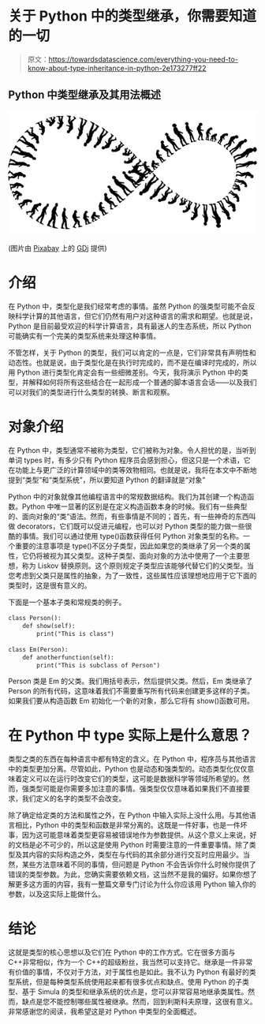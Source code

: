 # 关于 Python 中的类型继承，你需要知道的一切

> 原文：<https://towardsdatascience.com/everything-you-need-to-know-about-type-inheritance-in-python-2e173277ff22>

## Python 中类型继承及其用法概述

![](img/0586d9fe3390bf005943620c2ce4626f.png)

(图片由 [Pixabay](http://pixabay.com) 上的 [GDj](https://pixabay.com/images/id-4911164/) 提供)

# 介绍

在 Python 中，类型化是我们经常考虑的事情。虽然 Python 的强类型可能不会反映科学计算的其他语言，但它们仍然有用户对这种语言的需求和期望。也就是说，Python 是目前最受欢迎的科学计算语言，具有最迷人的生态系统，所以 Python 可能确实有一个完美的类型系统来处理这种事情。

不管怎样，关于 Python 的类型，我们可以肯定的一点是，它们非常具有声明性和动态性。也就是说，由于类型化是在执行时完成的，而不是在编译时完成的，所以用 Python 进行类型化肯定会有一些细微差别。今天，我将演示 Python 中的类型，并解释如何将所有这些结合在一起形成一个普通的脚本语言会话——以及我们可以对我们的类型进行什么类型的转换、断言和观察。

# 对象介绍

在 Python 中，类型通常不被称为类型，它们被称为对象。令人担忧的是，当听到单词 types 时，有多少只有 Python 程序员会感到担心，但这只是一个术语，它在功能上与更广泛的计算领域中的类等效物相同。也就是说，我将在本文中不断地提到“类型”和“类型系统”，所以要知道 Python 的翻译就是“对象”

Python 中的对象就像其他编程语言中的常规数据结构。我们为其创建一个构造函数。Python 中唯一显著的区别是在定义构造函数本身的时候。我们有一些典型的、面向对象的“类”语法。然而，有些事情是不同的；首先，有一些神奇的东西叫做 decorators，它们既可以促进元编程，也可以对 Python 类型的能力做一些很酷的事情。我们可以通过使用 type()函数获得任何 Python 对象类型的名称。一个重要的注意事项是 type()不区分子类型，因此如果您的类继承了另一个类的属性，它仍将被视为其父类型。这种子类型、面向对象的方法中使用了一个主要思想，称为 Liskov 替换原则。这个原则规定子类型应该能够代替它们的父类型。当您考虑到父类只是属性的抽象，为了一致性，这些属性应该理想地应用于它下面的类型时，这是很有意义的。

下面是一个基本子类和常规类的例子。

```
class Person():
    def show(self):
        print("This is class")

class Em(Person):
    def anotherfunction(self):
        print("This is subclass of Person")
```

Person 类是 Em 的父类。我们用括号表示，然后提供父类。然后，Em 类继承了 Person 的所有代码，这意味着我们不需要重写所有代码来创建更多这样的子类。如果我们要从构造函数 Em 初始化一个新的对象，那么它将有 show()函数可用。

# 在 Python 中 type 实际上是什么意思？

类型之类的东西在每种语言中都有特定的含义。在 Python 中，程序员与其他语言中的类型更加分离。尽管如此，Python 也是动态和强类型的。动态类型化仅仅意味着定义可以在运行时改变它们的类型，这可能是数据科学等领域所希望的。然而，强类型可能是你需要多加注意的事情。强类型仅仅意味着如果我们不直接要求，我们定义的名字的类型不会改变。

除了确定给定类的方法和属性之外，在 Python 中输入实际上没什么用。与其他语言相比，Python 中的类型和函数是非常分离的。这既是一件好事，也是一件坏事，因为这可能意味着类型更容易被错误地作为参数提供。从这个意义上来说，好的文档是必不可少的，所以这是使用 Python 时需要注意的一件重要事情。除了类型及其内容的实际构造之外，类型在与代码的其余部分进行交互时应用最少。当然，某些方法意味着不同的事情，但问题是 Python 不会告诉你什么时候你提供了错误的类型参数。为此，您确实需要依赖文档，这当然不是我的偏好。如果你想了解更多这方面的内容，我有一整篇文章专门讨论为什么你应该用 Python 输入你的参数，以及这实际上能做什么。

[](/why-type-your-arguments-in-python-5bf24d7201eb)  

# 结论

这就是类型的核心思想以及它们在 Python 中的工作方式。它在很多方面与 C++非常相似，作为一个 C++的超级粉丝，我当然可以支持它。继承是一件非常有价值的事情，不仅对于方法，对于属性也是如此。我不认为 Python 有最好的类型系统，但是每种类型系统使用起来都有很多优点和缺点。使用 Python 的子类型、基于 Simula 的类型和继承系统的优点是，您可以非常容易地继承类属性。然而，缺点是您不能控制哪些属性被继承。然而，回到利斯科夫原理，这很有意义。非常感谢您的阅读，我希望这是对 Python 中类型的全面概述。